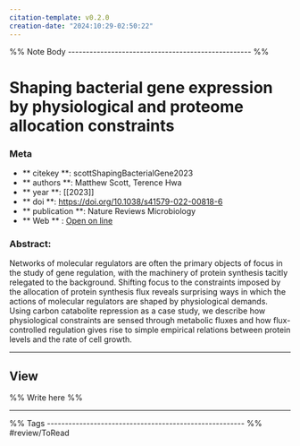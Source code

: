 ```yaml
---
citation-template: v0.2.0
creation-date: "2024:10:29-02:50:22"
---
```


%% Note Body --------------------------------------------------- %%
# Shaping bacterial gene expression by physiological and proteome allocation constraints

### Meta
- ** citekey **: scottShapingBacterialGene2023
- ** authors **: Matthew Scott, Terence Hwa
- ** year **: [[2023]]
- ** doi **: https://doi.org/10.1038/s41579-022-00818-6
- ** publication **: Nature Reviews Microbiology
- ** Web ** : [Open on line](https://www.nature.com/articles/s41579-022-00818-6)


### Abstract:
Networks of molecular regulators are often the primary objects of focus in the study of gene regulation, with the machinery of protein synthesis tacitly relegated to the background. Shifting focus to the constraints imposed by the allocation of protein synthesis flux reveals surprising ways in which the actions of molecular regulators are shaped by physiological demands. Using carbon catabolite repression as a case study, we describe how physiological constraints are sensed through metabolic fluxes and how flux-controlled regulation gives rise to simple empirical relations between protein levels and the rate of cell growth.

___

## View

%% Write here %%





___
%% Tags  ------------------------------------------------------- %%
#review/ToRead
